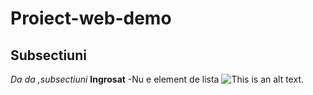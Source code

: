 # Proiect-web-demo 
## Subsectiuni
*Da da ,subsectiuni*
**Ingrosat**
-Nu e element de lista
![This is an alt text.](https://media1.giphy.com/media/v1.Y2lkPTZjMDliOTUyNG0zbG1maW5xZHE3YWJjN2NyY3JmbWdnNnYzeWFmaG94M2VlcjlxOSZlcD12MV9naWZzX3NlYXJjaCZjdD1n/IRFQYGCokErS0/200w.gif)


